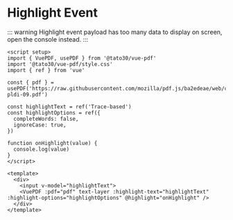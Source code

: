 # Highlight Event

::: warning
Highlight event payload has too many data to display on screen, open the console instead.
:::

```vue
<script setup>
import { VuePDF, usePDF } from '@tato30/vue-pdf'
import '@tato30/vue-pdf/style.css'
import { ref } from 'vue'

const { pdf } = usePDF('https://raw.githubusercontent.com/mozilla/pdf.js/ba2edeae/web/compressed.tracemonkey-pldi-09.pdf')

const highlightText = ref('Trace-based')
const highlightOptions = ref({
  completeWords: false,
  ignoreCase: true,
})

function onHighlight(value) {
  console.log(value)
}
</script>

<template>
  <div>
    <input v-model="highlightText">
    <VuePDF :pdf="pdf" text-layer :highlight-text="highlightText" :highlight-options="highlightOptions" @highlight="onHighlight" />
  </div>
</template>
```

<ClientOnly>
  <TextHighlight />
</ClientOnly>